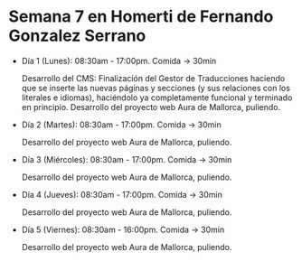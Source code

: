 # Semana 7 en Homerti de Fernando Gonzalez Serrano

- Día 1 (Lunes):
08:30am - 17:00pm.
Comida -> 30min

    Desarrollo del CMS: Finalización del Gestor de Traducciones haciendo que se inserte las nuevas páginas y secciones (y sus relaciones con los literales e idiomas), haciéndolo ya completamente funcional y terminado en principio.
    Desarrollo del proyecto web Aura de Mallorca, puliendo.

- Día 2 (Martes):
08:30am - 17:00pm.
Comida -> 30min

    Desarrollo del proyecto web Aura de Mallorca, puliendo.

- Día 3 (Miércoles):
08:30am - 17:00pm.
Comida -> 30min

    Desarrollo del proyecto web Aura de Mallorca, puliendo.

- Día 4 (Jueves):
08:30am - 17:00pm.
Comida -> 30min

    Desarrollo del proyecto web Aura de Mallorca, puliendo.

- Día 5 (Viernes):
08:30am - 16:00pm.
Comida -> 30min

    Desarrollo del proyecto web Aura de Mallorca, puliendo.
